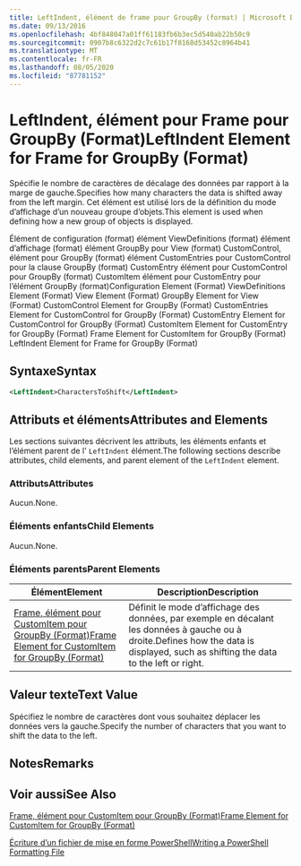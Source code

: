 ```yaml
---
title: LeftIndent, élément de frame pour GroupBy (format) | Microsoft Docs
ms.date: 09/13/2016
ms.openlocfilehash: 4bf848047a01ff61183fb6b3ec5d540ab22b50c9
ms.sourcegitcommit: 0907b8c6322d2c7c61b17f8168d53452c8964b41
ms.translationtype: MT
ms.contentlocale: fr-FR
ms.lasthandoff: 08/05/2020
ms.locfileid: "87781152"
---
```

# <a name="leftindent-element-for-frame-for-groupby-format"></a><span data-ttu-id="e8992-102">LeftIndent, élément pour Frame pour GroupBy (Format)</span><span class="sxs-lookup"><span data-stu-id="e8992-102">LeftIndent Element for Frame for GroupBy (Format)</span></span>

<span data-ttu-id="e8992-103">Spécifie le nombre de caractères de décalage des données par rapport à la marge de gauche.</span><span class="sxs-lookup"><span data-stu-id="e8992-103">Specifies how many characters the data is shifted away from the left margin.</span></span> <span data-ttu-id="e8992-104">Cet élément est utilisé lors de la définition du mode d’affichage d’un nouveau groupe d’objets.</span><span class="sxs-lookup"><span data-stu-id="e8992-104">This element is used when defining how a new group of objects is displayed.</span></span>

<span data-ttu-id="e8992-105">Élément de configuration (format) élément ViewDefinitions (format) élément d’affichage (format) élément GroupBy pour View (format) CustomControl, élément pour GroupBy (format) élément CustomEntries pour CustomControl pour la clause GroupBy (format) CustomEntry élément pour CustomControl pour GroupBy (format) CustomItem élément pour CustomEntry pour l’élément GroupBy (format)</span><span class="sxs-lookup"><span data-stu-id="e8992-105">Configuration Element (Format) ViewDefinitions Element (Format) View Element (Format) GroupBy Element for View (Format) CustomControl Element for GroupBy (Format) CustomEntries Element for CustomControl for GroupBy (Format) CustomEntry Element for CustomControl for GroupBy (Format) CustomItem Element for CustomEntry for GroupBy (Format) Frame Element for CustomItem for GroupBy (Format) LeftIndent Element for Frame for GroupBy (Format)</span></span>

## <a name="syntax"></a><span data-ttu-id="e8992-106">Syntaxe</span><span class="sxs-lookup"><span data-stu-id="e8992-106">Syntax</span></span>

```xml
<LeftIndent>CharactersToShift</LeftIndent>
```

## <a name="attributes-and-elements"></a><span data-ttu-id="e8992-107">Attributs et éléments</span><span class="sxs-lookup"><span data-stu-id="e8992-107">Attributes and Elements</span></span>

<span data-ttu-id="e8992-108">Les sections suivantes décrivent les attributs, les éléments enfants et l’élément parent de l' `LeftIndent` élément.</span><span class="sxs-lookup"><span data-stu-id="e8992-108">The following sections describe attributes, child elements, and parent element of the `LeftIndent` element.</span></span>

### <a name="attributes"></a><span data-ttu-id="e8992-109">Attributs</span><span class="sxs-lookup"><span data-stu-id="e8992-109">Attributes</span></span>

<span data-ttu-id="e8992-110">Aucun.</span><span class="sxs-lookup"><span data-stu-id="e8992-110">None.</span></span>

### <a name="child-elements"></a><span data-ttu-id="e8992-111">Éléments enfants</span><span class="sxs-lookup"><span data-stu-id="e8992-111">Child Elements</span></span>

<span data-ttu-id="e8992-112">Aucun.</span><span class="sxs-lookup"><span data-stu-id="e8992-112">None.</span></span>

### <a name="parent-elements"></a><span data-ttu-id="e8992-113">Éléments parents</span><span class="sxs-lookup"><span data-stu-id="e8992-113">Parent Elements</span></span>

|<span data-ttu-id="e8992-114">Élément</span><span class="sxs-lookup"><span data-stu-id="e8992-114">Element</span></span>|<span data-ttu-id="e8992-115">Description</span><span class="sxs-lookup"><span data-stu-id="e8992-115">Description</span></span>|
|-------------|-----------------|
|[<span data-ttu-id="e8992-116">Frame, élément pour CustomItem pour GroupBy (Format)</span><span class="sxs-lookup"><span data-stu-id="e8992-116">Frame Element for CustomItem for GroupBy (Format)</span></span>](./frame-element-for-customitem-for-groupby-format.md)|<span data-ttu-id="e8992-117">Définit le mode d’affichage des données, par exemple en décalant les données à gauche ou à droite.</span><span class="sxs-lookup"><span data-stu-id="e8992-117">Defines how the data is displayed, such as shifting the data to the left or right.</span></span>|

## <a name="text-value"></a><span data-ttu-id="e8992-118">Valeur texte</span><span class="sxs-lookup"><span data-stu-id="e8992-118">Text Value</span></span>

<span data-ttu-id="e8992-119">Spécifiez le nombre de caractères dont vous souhaitez déplacer les données vers la gauche.</span><span class="sxs-lookup"><span data-stu-id="e8992-119">Specify the number of characters that you want to shift the data to the left.</span></span>

## <a name="remarks"></a><span data-ttu-id="e8992-120">Notes</span><span class="sxs-lookup"><span data-stu-id="e8992-120">Remarks</span></span>

## <a name="see-also"></a><span data-ttu-id="e8992-121">Voir aussi</span><span class="sxs-lookup"><span data-stu-id="e8992-121">See Also</span></span>

[<span data-ttu-id="e8992-122">Frame, élément pour CustomItem pour GroupBy (Format)</span><span class="sxs-lookup"><span data-stu-id="e8992-122">Frame Element for CustomItem for GroupBy (Format)</span></span>](./frame-element-for-customitem-for-groupby-format.md)

[<span data-ttu-id="e8992-123">Écriture d’un fichier de mise en forme PowerShell</span><span class="sxs-lookup"><span data-stu-id="e8992-123">Writing a PowerShell Formatting File</span></span>](./writing-a-powershell-formatting-file.md)
